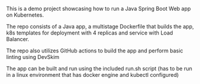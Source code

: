 This is a demo project showcasing how to run a Java Spring Boot Web app on Kubernetes.

The repo consists of a Java app, a multistage Dockerfile that builds the app, k8s templates for deployment with 4 replicas and service with Load Balancer.

The repo also utilizes GitHub actions to build the app and perform basic linting using DevSkim

The app can be built and run using the included run.sh script (has to be run in a linux environment that has docker engine and kubectl configured)

